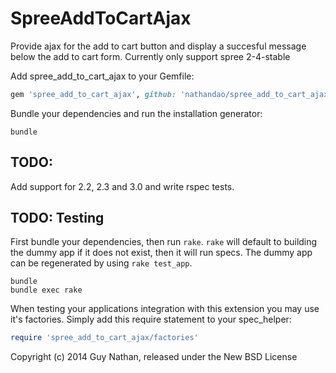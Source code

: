 SpreeAddToCartAjax
==================

Provide ajax for the add to cart button and display a succesful message below the add to cart form.
Currently only support spree 2-4-stable

Add spree_add_to_cart_ajax to your Gemfile:

```ruby
gem 'spree_add_to_cart_ajax', github: 'nathandao/spree_add_to_cart_ajax', branch: '2-4-stable'
```

Bundle your dependencies and run the installation generator:

```shell
bundle
```

TODO:
-------
Add support for 2.2, 2.3 and 3.0 and write rspec tests.

TODO: Testing
-------

First bundle your dependencies, then run `rake`. `rake` will default to building the dummy app if it does not exist, then it will run specs. The dummy app can be regenerated by using `rake test_app`.

```shell
bundle
bundle exec rake
```

When testing your applications integration with this extension you may use it's factories.
Simply add this require statement to your spec_helper:

```ruby
require 'spree_add_to_cart_ajax/factories'
```

Copyright (c) 2014 Guy Nathan, released under the New BSD License
